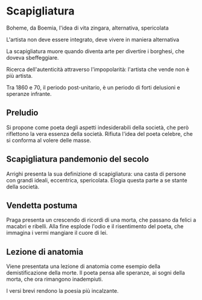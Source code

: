 # Scapigliatura
Boheme, da Boemia, l'idea di vita zingara, alternativa, spericolata

L'artista non deve essere integrato, deve vivere in maniera alternativa

La scapigliatura muore quando diventa arte per divertire i borghesi, che doveva sbeffeggiare.

Ricerca dell'autenticità attraverso l'impopolarità: l'artista che vende non è più artista.

Tra 1860 e 70, il periodo post-unitario, è un periodo di forti delusioni e speranze infrante.

## Preludio
Si propone come poeta degli aspetti indesiderabili della società, che però riflettono la vera essenza della società.
Rifiuta l'idea del poeta celebre, che si conforma al volere delle masse. 

## Scapigliatura pandemonio del secolo
Arrighi presenta la sua definizione di scapigliatura: una casta di persone con grandi ideali, eccentrica, spericolata.
Elogia questa parte a se stante della società.

## Vendetta postuma
Praga presenta un crescendo di ricordi di una morta, che passano da felici a macabri e ribelli. Alla fine esplode l'odio e il risentimento del poeta, che immagina i vermi mangiare il cuore di lei.

## Lezione di anatomia
Viene presentata una lezione di anatomia come esempio della demistificazione della morte. Il poeta pensa alle speranze, ai sogni della morta, che ora rimangono inadempiuti.

I versi brevi rendono la poesia più incalzante.